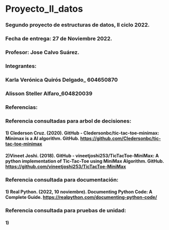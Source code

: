 # Proyecto_ll_datos
### Segundo proyecto de estructuras de datos, ll ciclo 2022.
### Fecha de entrega: 27 de Noviembre 2022.

### Profesor: Jose Calvo Suárez.

###  Integrantes:

### Karla Verónica Quirós Delgado_ 604650870

### Alisson Steller Alfaro_604820039

### Referencias:
### Referencia consultadas para arbol de decisiones:
#### 1) Clederson Cruz. (2020). GitHub - Cledersonbc/tic-tac-toe-minimax: Minimax is a AI algorithm. GitHub. https://github.com/Cledersonbc/tic-tac-toe-minimax
#### 2)Vineet Joshi. (2018). GitHub - vineetjoshi253/TicTacToe-MiniMax: A python implementation of Tic-Tac-Toe using MiniMax Algorithm. GitHub. https://github.com/vineetjoshi253/TicTacToe-MiniMax
### Referencia consultada para documentación:
#### 1) Real Python. (2022, 10 noviembre). Documenting Python Code: A Complete Guide. https://realpython.com/documenting-python-code/
### Referencia consultada para pruebas de unidad:
#### 1)
